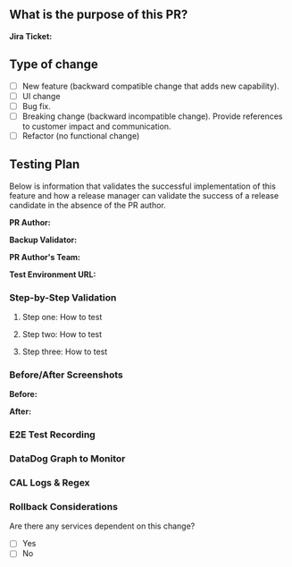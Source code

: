 ## What is the purpose of this PR?

**Jira Ticket:** <!-- Required: Link Jira ticket associated with this PR -->

## Type of change <!-- Check all that best describe your change. -->

- [ ] New feature (backward compatible change that adds new capability).
- [ ] UI change
- [ ] Bug fix.
- [ ] Breaking change (backward incompatible change). Provide references to customer impact and communication.
- [ ] Refactor (no functional change)

## Testing Plan

Below is information that validates the successful implementation of this feature and how a release manager can validate the success of a release candidate in the absence of the PR author.

**PR Author:** <!-- Required: Link a Slack profile to the PR author -->

**Backup Validator:** <!-- Required: Link a Slack profile to a team member who can validate this change during deployment if you are unavailable -->

**PR Author's Team:** <!-- Required: Team name of the PR author -->

**Test Environment URL:** <!-- Required: Link to a test environment that has a manifest ID -->

### Step-by-Step Validation

1. Step one: How to test

2. Step two: How to test

3. Step three: How to test

### Before/After Screenshots <!-- Required: Screenshots showing the before/after experience -->

**Before:**

**After:**

### E2E Test Recording <!-- Required: A video demonstration of an end-to-end payment using the Test Environment -->

### DataDog Graph to Monitor <!-- Required: Link to a DataDog graph to monitor during deployment -->

### CAL Logs & Regex <!-- Required: Add link to a CAL regex search & LogView URL -->

### Rollback Considerations

Are there any services dependent on this change?

- [ ] Yes
- [ ] No

<!-- List dependent services below -->
